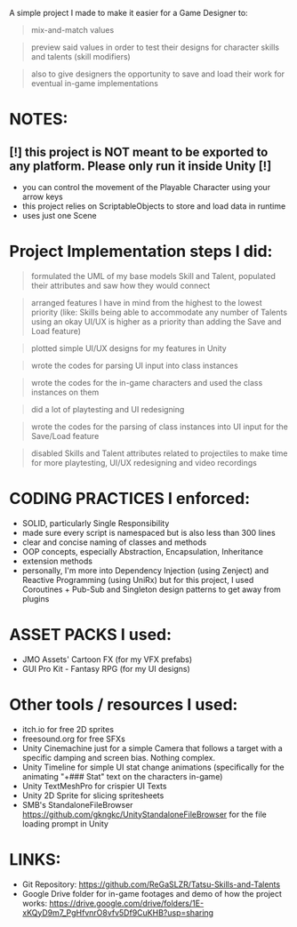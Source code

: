 A simple project I made to make it easier for a Game Designer to:
> mix-and-match values

> preview said values in order to test their designs for character skills and talents (skill modifiers)

> also to give designers the opportunity to save and load their work for eventual in-game implementations


# NOTES:
## **[!] this project is NOT meant to be exported to any platform. Please only run it inside Unity [!]**
- you can control the movement of the Playable Character using your arrow keys
- this project relies on ScriptableObjects to store and load data in runtime
- uses just one Scene

# Project Implementation steps I did:
> formulated the UML of my base models Skill and Talent, populated their attributes and saw how they would connect

> arranged features I have in mind from the highest to the lowest priority (like: Skills being able to accommodate any number of Talents using an okay UI/UX is higher as a priority than adding the Save and Load feature)

> plotted simple UI/UX designs for my features in Unity

> wrote the codes for parsing UI input into class instances

> wrote the codes for the in-game characters and used the class instances on them

> did a lot of playtesting and UI redesigning

> wrote the codes for the parsing of class instances into UI input for the Save/Load feature

> disabled Skills and Talent attributes related to projectiles to make time for more playtesting, UI/UX redesigning and video recordings


# CODING PRACTICES I enforced:
- SOLID, particularly Single Responsibility
- made sure every script is namespaced but is also less than 300 lines
- clear and concise naming of classes and methods
- OOP concepts, especially Abstraction, Encapsulation, Inheritance
- extension methods
- personally, I'm more into Dependency Injection (using Zenject) and Reactive Programming (using UniRx) but for this project, I used Coroutines + Pub-Sub and Singleton design patterns to get away from plugins


# ASSET PACKS I used:
- JMO Assets' Cartoon FX (for my VFX prefabs)
- GUI Pro Kit - Fantasy RPG (for my UI designs)


# Other tools / resources I used:
- itch.io for free 2D sprites
- freesound.org for free SFXs
- Unity Cinemachine just for a simple Camera that follows a target with a specific damping and screen bias. Nothing complex.
- Unity Timeline for simple UI stat change animations (specifically for the animating "+### Stat" text on the characters in-game)
- Unity TextMeshPro for crispier UI Texts
- Unity 2D Sprite for slicing spritesheets
- SMB's StandaloneFileBrowser https://github.com/gkngkc/UnityStandaloneFileBrowser for the file loading prompt in Unity


# LINKS:
- Git Repository: https://github.com/ReGaSLZR/Tatsu-Skills-and-Talents
- Google Drive folder for in-game footages and demo of how the project works: https://drive.google.com/drive/folders/1E-xKQyD9m7_PgHfvnrO8vfv5Df9CuKHB?usp=sharing
